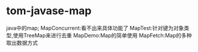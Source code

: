 # tom-javase-map
java中的map;
	MapConcurrent:看不出来具体功能了
	MapTest:针对键为对象类型,使用TreeMap来进行去重
	MapDemo:Map的简单使用
	MapFetch:Map的多种取出数据方式
	